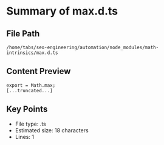 # Summary of max.d.ts
  
## File Path
`/home/tabs/seo-engineering/automation/node_modules/math-intrinsics/max.d.ts`

## Content Preview
```
export = Math.max;
[...truncated...]
```

## Key Points
- File type: .ts
- Estimated size: 18 characters
- Lines: 1
